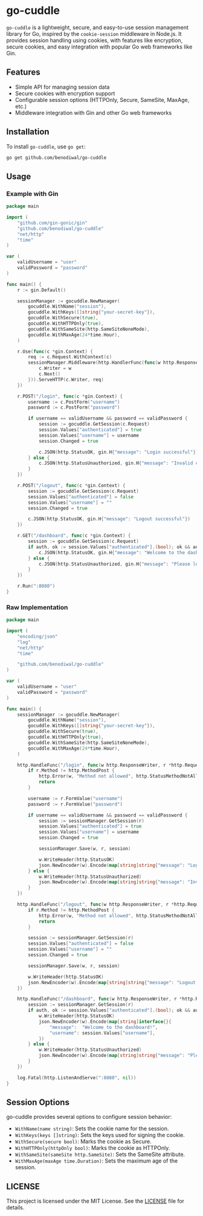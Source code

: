 # go-cuddle

`go-cuddle` is a lightweight, secure, and easy-to-use session management library for Go, inspired by the `cookie-session` middleware in Node.js. It provides session handling using cookies, with features like encryption, secure cookies, and easy integration with popular Go web frameworks like Gin.

## Features

- Simple API for managing session data
- Secure cookies with encryption support
- Configurable session options (HTTPOnly, Secure, SameSite, MaxAge, etc.)
- Middleware integration with Gin and other Go web frameworks

## Installation

To install `go-cuddle`, use `go get`:
```sh
go get github.com/benodiwal/go-cuddle
```

## Usage
### Example with Gin

```go
package main

import (
    "github.com/gin-gonic/gin"
    "github.com/benodiwal/go-cuddle"
    "net/http"
    "time"
)

var (
    validUsername = "user"
    validPassword = "password"
)

func main() {
    r := gin.Default()

    sessionManager := gocuddle.NewManager(
        gocuddle.WithName("session"),
        gocuddle.WithKeys([]string{"your-secret-key"}),
        gocuddle.WithSecure(true),
        gocuddle.WithHTTPOnly(true),
        gocuddle.WithSameSite(http.SameSiteNoneMode),
        gocuddle.WithMaxAge(24*time.Hour),
    )

    r.Use(func(c *gin.Context) {
        req := c.Request.WithContext(c)
        sessionManager.Middleware(http.HandlerFunc(func(w http.ResponseWriter, r *http.Request) {
            c.Writer = w
            c.Next()
        })).ServeHTTP(c.Writer, req)
    })

    r.POST("/login", func(c *gin.Context) {
        username := c.PostForm("username")
        password := c.PostForm("password")

        if username == validUsername && password == validPassword {
            session := gocuddle.GetSession(c.Request)
            session.Values["authenticated"] = true
            session.Values["username"] = username
            session.Changed = true

            c.JSON(http.StatusOK, gin.H{"message": "Login successful"})
        } else {
            c.JSON(http.StatusUnauthorized, gin.H{"message": "Invalid credentials"})
        }
    })

    r.POST("/logout", func(c *gin.Context) {
        session := gocuddle.GetSession(c.Request)
        session.Values["authenticated"] = false
        session.Values["username"] = ""
        session.Changed = true

        c.JSON(http.StatusOK, gin.H{"message": "Logout successful"})
    })

    r.GET("/dashboard", func(c *gin.Context) {
        session := gocuddle.GetSession(c.Request)
        if auth, ok := session.Values["authenticated"].(bool); ok && auth {
            c.JSON(http.StatusOK, gin.H{"message": "Welcome to the dashboard!", "username": session.Values["username"]})
        } else {
            c.JSON(http.StatusUnauthorized, gin.H{"message": "Please log in first"})
        }
    })

    r.Run(":8080")
}

```
### Raw Implementation
```go
package main

import (
    "encoding/json"
    "log"
    "net/http"
    "time"

    "github.com/benodiwal/go-cuddle"
)

var (
    validUsername = "user"
    validPassword = "password"
)

func main() {
    sessionManager := gocuddle.NewManager(
        gocuddle.WithName("session"),
        gocuddle.WithKeys([]string{"your-secret-key"}),
        gocuddle.WithSecure(true),
        gocuddle.WithHTTPOnly(true),
        gocuddle.WithSameSite(http.SameSiteNoneMode),
        gocuddle.WithMaxAge(24*time.Hour),
    )

    http.HandleFunc("/login", func(w http.ResponseWriter, r *http.Request) {
        if r.Method != http.MethodPost {
            http.Error(w, "Method not allowed", http.StatusMethodNotAllowed)
            return
        }

        username := r.FormValue("username")
        password := r.FormValue("password")

        if username == validUsername && password == validPassword {
            session := sessionManager.GetSession(r)
            session.Values["authenticated"] = true
            session.Values["username"] = username
            session.Changed = true

            sessionManager.Save(w, r, session)

            w.WriteHeader(http.StatusOK)
            json.NewEncoder(w).Encode(map[string]string{"message": "Login successful"})
        } else {
            w.WriteHeader(http.StatusUnauthorized)
            json.NewEncoder(w).Encode(map[string]string{"message": "Invalid credentials"})
        }
    })

    http.HandleFunc("/logout", func(w http.ResponseWriter, r *http.Request) {
        if r.Method != http.MethodPost {
            http.Error(w, "Method not allowed", http.StatusMethodNotAllowed)
            return
        }

        session := sessionManager.GetSession(r)
        session.Values["authenticated"] = false
        session.Values["username"] = ""
        session.Changed = true

        sessionManager.Save(w, r, session)

        w.WriteHeader(http.StatusOK)
        json.NewEncoder(w).Encode(map[string]string{"message": "Logout successful"})
    })

    http.HandleFunc("/dashboard", func(w http.ResponseWriter, r *http.Request) {
        session := sessionManager.GetSession(r)
        if auth, ok := session.Values["authenticated"].(bool); ok && auth {
            w.WriteHeader(http.StatusOK)
            json.NewEncoder(w).Encode(map[string]interface{}{
                "message":  "Welcome to the dashboard!",
                "username": session.Values["username"],
            })
        } else {
            w.WriteHeader(http.StatusUnauthorized)
            json.NewEncoder(w).Encode(map[string]string{"message": "Please log in first"})
        }
    })

    log.Fatal(http.ListenAndServe(":8080", nil))
}

```

## Session Options
go-cuddle provides several options to configure session behavior:

- `WithName(name string)`: Sets the cookie name for the session.
- `WithKeys(keys []string)`: Sets the keys used for signing the cookie.
- `WithSecure(secure bool)`: Marks the cookie as Secure.
- `WithHTTPOnly(httpOnly bool)`: Marks the cookie as HTTPOnly.
- `WithSameSite(sameSite http.SameSite)`: Sets the SameSite attribute.
- `WithMaxAge(maxAge time.Duration)`: Sets the maximum age of the session.

## LICENSE

This project is licensed under the MIT License. See the [LICENSE](LICENSE) file for details.
